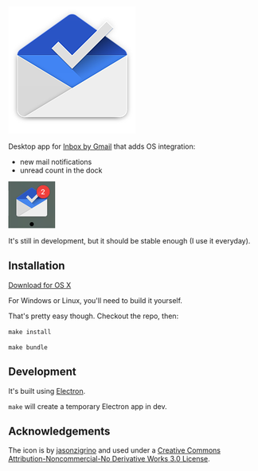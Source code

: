 ![icon](https://raw.githubusercontent.com/sndrs/Inbox/master/app/icon.png)

Desktop app for [Inbox by Gmail](https://inbox.google.com) that adds OS integration:

- new mail notifications
- unread count in the dock

![badge example](https://raw.githubusercontent.com/sndrs/Inbox/master/badge-example.png)

It's still in development, but it should be stable enough (I use it everyday).

## Installation

<!-- Place this tag where you want the button to render. -->
<a class="github-button" href="https://github.com/sndrs/Inbox/releases/latest" data-icon="octicon-cloud-download" data-style="mega" aria-label="Download sndrs/Inbox on GitHub">Download for OS X</a>

For Windows or Linux, you'll need to build it yourself.

That's pretty easy though. Checkout the repo, then:

`make install`

`make bundle`

## Development

It's built using [Electron](http://electron.atom.io).

`make` will create a temporary Electron app in dev.

## Acknowledgements

The icon is by [jasonzigrino](http://jasonzigrino.deviantart.com/art/Google-Inbox-For-OS-X-515254018) and used under a [Creative Commons Attribution-Noncommercial-No Derivative Works 3.0 License](http://creativecommons.org/licenses/by-nc-nd/3.0/).

<!-- Place this tag right after the last button or just before your close body tag. -->
<script async defer id="github-bjs" src="https://buttons.github.io/buttons.js"></script>
